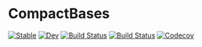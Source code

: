 # CompactBases

[![Stable](https://img.shields.io/badge/docs-stable-blue.svg)](https://JuliaApproximation.github.io/CompactBases.jl/stable)
[![Dev](https://img.shields.io/badge/docs-dev-blue.svg)](https://JuliaApproximation.github.io/CompactBases.jl/dev)
[![Build Status](https://travis-ci.com/JuliaApproximation/CompactBases.jl.svg?branch=master)](https://travis-ci.com/JuliaApproximation/CompactBases.jl)
[![Build Status](https://ci.appveyor.com/api/projects/status/github/JuliaApproximation/CompactBases.jl?svg=true)](https://ci.appveyor.com/project/JuliaApproximation/CompactBases-jl)
[![Codecov](https://codecov.io/gh/JuliaApproximation/CompactBases.jl/branch/master/graph/badge.svg)](https://codecov.io/gh/JuliaApproximation/CompactBases.jl)
